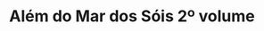 ---
Numero: 497
title: Além do Mar dos Sóis 2º volume
Autor: Gregory Benford
Co-autor: 
Ano-de-Publicacao: 1999
Titulo-original: Across the Sea of Suns
Tradutor: Alexandra Santos Tavares
Co-tradutor: 
Ano-de-edicao: 1984
alias: Gregory-Benford
Autor2-alias: 
Tradutor1-alias: Alexandra-Santos-Tavares
Tradutor2-alias: 
Titulo-link: 497-Alem-do-Mar-dos-Sois-2-volume
Capa: 
pags: 
Capa-link: 
---